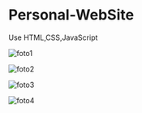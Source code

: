# Personal-WebSite

Use HTML,CSS,JavaScript


![foto1](https://user-images.githubusercontent.com/53410245/117585811-1df9a500-b11d-11eb-8c13-8365e48deaf2.png)


![foto2](https://user-images.githubusercontent.com/53410245/117585820-281ba380-b11d-11eb-9c70-ca6e1cb501a2.png)


![foto3](https://user-images.githubusercontent.com/53410245/117585830-2eaa1b00-b11d-11eb-96b4-18625c8ec534.png)


![foto4](https://user-images.githubusercontent.com/53410245/117585838-37025600-b11d-11eb-9b28-3473fd0dca23.png)
